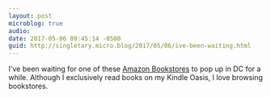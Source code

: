 ```yaml
---
layout: post
microblog: true
audio: 
date: 2017-05-06 09:45:14 -0500
guid: http://singletary.micro.blog/2017/05/06/ive-been-waiting.html
---
```

I've been waiting for one of these [Amazon Bookstores](https://www.washingtonpost.com/news/business/wp/2017/05/05/amazon-to-open-a-real-live-physical-bookstore-in-d-c/) to pop up in DC for a while. Although I exclusively read books on my Kindle Oasis, I love browsing bookstores.
